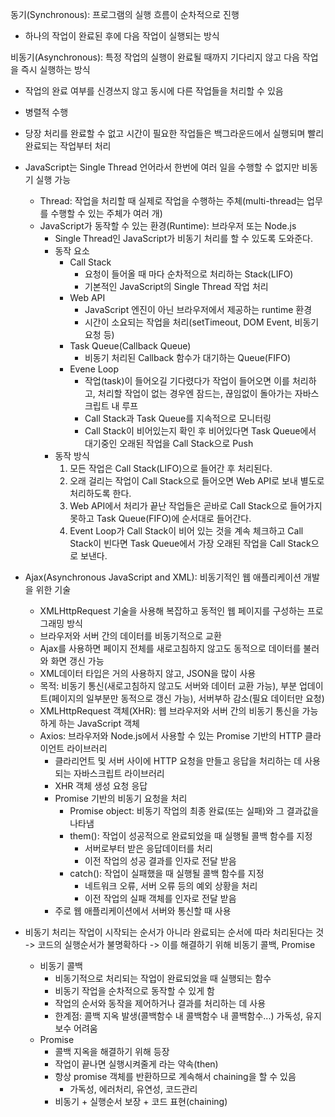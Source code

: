 동기(Synchronous): 프로그램의 실행 흐름이 순차적으로 진행
- 하나의 작업이 완료된 후에 다음 작업이 실행되는 방식

비동기(Asynchronous): 특정 작업의 실행이 완료될 때까지 기다리지 않고 다음 작업을 즉시 실행하는 방식
- 작업의 완료 여부를 신경쓰지 않고 동시에 다른 작업들을 처리할 수 있음
- 병렬적 수행
- 당장 처리를 완료할 수 없고 시간이 필요한 작업들은 백그라운드에서 실행되며 빨리 완료되는 작업부터 처리
- JavaScript는 Single Thread 언어라서 한번에 여러 일을 수행할 수 없지만 비동기 실행 가능
  - Thread: 작업을 처리할 때 실제로 작업을 수행하는 주체(multi-thread는 업무를 수행할 수 있는 주체가 여러 개)
  - JavaScript가 동작할 수 있는 환경(Runtime): 브라우저 또는 Node.js
    - Single Thread인 JavaScript가 비동기 처리를 할 수 있도록 도와준다.
    - 동작 요소
      - Call Stack
        - 요청이 들어올 때 마다 순차적으로 처리하는 Stack(LIFO)
        - 기본적인 JavaScript의 Single Thread 작업 처리
      - Web API
        - JavaScript 엔진이 아닌 브라우저에서 제공하는 runtime 환경
        - 시간이 소요되는 작업을 처리(setTimeout, DOM Event, 비동기 요청 등)
      - Task Queue(Callback Queue)
        - 비동기 처리된 Callback 함수가 대기하는 Queue(FIFO)
      - Evene Loop
        - 작업(task)이 들어오길 기다렸다가 작업이 들어오면 이를 처리하고, 처리할 작업이 없는 경우엔 잠드는, 끊임없이 돌아가는 자바스크립트 내 루프
        - Call Stack과 Task Queue를 지속적으로 모니터링
        - Call Stack이 비어있는지 확인 후 비어있다면 Task Queue에서 대기중인 오래된 작업을 Call Stack으로 Push
    - 동작 방식
      1. 모든 작업은 Call Stack(LIFO)으로 들어간 후 처리된다.
      2. 오래 걸리는 작업이 Call Stack으로 들어오면 Web API로 보내 별도로 처리하도록 한다.
      3. Web API에서 처리가 끝난 작업들은 곧바로 Call Stack으로 들어가지 못하고 Task Queue(FIFO)에 순서대로 들어간다.
      4. Event Loop가 Call Stack이 비어 있는 것을 계속 체크하고 Call Stack이 빈다면 Task Queue에서 가장 오래된 작업을 Call Stack으로 보낸다.

- Ajax(Asynchronous JavaScript and XML): 비동기적인 웹 애플리케이션 개발을 위한 기술
  - XMLHttpRequest 기술을 사용해 복잡하고 동적인 웹 페이지를 구성하는 프로그래밍 방식
  - 브라우저와 서버 간의 데이터를 비동기적으로 교환
  - Ajax를 사용하면 페이지 전체를 새로고침하지 않고도 동적으로 데이터를 불러와 화면 갱신 가능
  - XML데이터 타입은 거의 사용하지 않고, JSON을 많이 사용
  - 목적: 비동기 통신(새로고침하지 않고도 서버와 데이터 교환 가능), 부분 업데이트(페이지의 일부분만 동적으로 갱신 가능), 서버부하 감소(필요 데이터만 요청)
  - XMLHttpRequest 객체(XHR): 웹 브라우저와 서버 간의 비동기 통신을 가능하게 하는 JavaScript 객체
  - Axios: 브라우저와 Node.js에서 사용할 수 있는 Promise 기반의 HTTP 클라이언트 라이브러리
    - 클라리언트 및 서버 사이에 HTTP 요청을 만들고 응답을 처리하는 데 사용되는 자바스크립트 라이브러리
    - XHR 객체 생성 요청 응답
    - Promise 기반의 비동기 요청을 처리
      - Promise object: 비동기 작업의 최종 완료(또는 실패)와 그 결과값을 나타냄
      - them(): 작업이 성공적으로 완료되었을 때 실행될 콜백 함수를 지정
        - 서버로부터 받은 응답데이터를 처리
        - 이전 작업의 성공 결과를 인자로 전달 받음
      - catch(): 작업이 실패했을 때 실행될 콜백 함수를 지정
        - 네트워크 오류, 서버 오류 등의 예외 상황을 처리
        - 이전 작업의 실패 객체를 인자로 전달 받음
    - 주로 웹 애플리케이션에서 서버와 통신할 때 사용

- 비동기 처리는 작업이 시작되는 순서가 아니라 완료되는 순서에 따라 처리된다는 것 -> 코드의 실행순서가 불명확하다 -> 이를 해결하기 위해 비동기 콜백, Promise
  - 비동기 콜백
    - 비동기적으로 처리되는 작업이 완료되었을 때 실행되는 함수
    - 비동기 작업을 순차적으로 동작할 수 있게 함
    - 작업의 순서와 동작을 제어하거나 결과를 처리하는 데 사용
    - 한계점: 콜백 지옥 발생(콜백함수 내 콜백함수 내 콜백함수...) 가독성, 유지보수 어려움
  - Promise
    - 콜백 지옥을 해결하기 위해 등장
    - 작업이 끝나면 실행시켜줄게 라는 약속(then)
    - 항상 promise 객체를 반환하므로 계속해서 chaining을 할 수 있음
      - 가독성, 에러처리, 유연성, 코드관리
    - 비동기 + 실행순서 보장 + 코드 표현(chaining)
